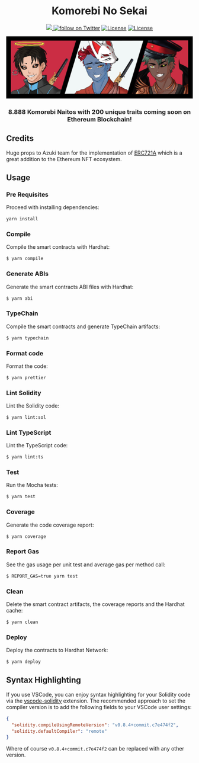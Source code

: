 <div align="center">
  <h1 align="center">Komorebi No Sekai</h1>
  <p align="center">
    <a href="https://komorebinosekai.com">
        <img src="https://img.shields.io/badge/Website-https%3A%2F%2Fkomorebinosekai.com-blueviolet">
    </a>  
    <a href="https://twitter.com/intent/follow?screen_name=KomorebiNoSekai">
        <img src="https://img.shields.io/twitter/follow/KomorebiNoSekai?style=social&logo=twitter"
            alt="follow on Twitter"></a>
    <a href="https://opensource.org/licenses/Apache-2.0"><img src="https://img.shields.io/badge/License-Apache%202.0-blue.svg"
            alt="License"></a>
    <a href=""><img src="https://img.shields.io/badge/semver-0.0.1-blue"
            alt="License"></a>            
  </p>
  <p align="center">
    <img src="resources/img/banner-komorebi.jpg">
  </p>
  <h3 align="center">8.888 Komorebi Naitos with 200 unique traits coming soon on Ethereum Blockchain! </h3>
</div>

## Credits

Huge props to Azuki team for the implementation of [ERC721A](https://github.com/chiru-labs/ERC721A) which is a great addition to the Ethereum NFT ecosystem.

## Usage

### Pre Requisites

Proceed with installing dependencies:

```sh
yarn install
```

### Compile

Compile the smart contracts with Hardhat:

```sh
$ yarn compile
```

### Generate ABIs

Generate the smart contracts ABI files with Hardhat:

```sh
$ yarn abi
```

### TypeChain

Compile the smart contracts and generate TypeChain artifacts:

```sh
$ yarn typechain
```

### Format code

Format the code:

```sh
$ yarn prettier
```

### Lint Solidity

Lint the Solidity code:

```sh
$ yarn lint:sol
```

### Lint TypeScript

Lint the TypeScript code:

```sh
$ yarn lint:ts
```

### Test

Run the Mocha tests:

```sh
$ yarn test
```

### Coverage

Generate the code coverage report:

```sh
$ yarn coverage
```

### Report Gas

See the gas usage per unit test and average gas per method call:

```sh
$ REPORT_GAS=true yarn test
```

### Clean

Delete the smart contract artifacts, the coverage reports and the Hardhat cache:

```sh
$ yarn clean
```

### Deploy

Deploy the contracts to Hardhat Network:

```sh
$ yarn deploy
```

## Syntax Highlighting

If you use VSCode, you can enjoy syntax highlighting for your Solidity code via the
[vscode-solidity](https://github.com/juanfranblanco/vscode-solidity) extension. The recommended approach to set the
compiler version is to add the following fields to your VSCode user settings:

```json
{
  "solidity.compileUsingRemoteVersion": "v0.8.4+commit.c7e474f2",
  "solidity.defaultCompiler": "remote"
}
```

Where of course `v0.8.4+commit.c7e474f2` can be replaced with any other version.

